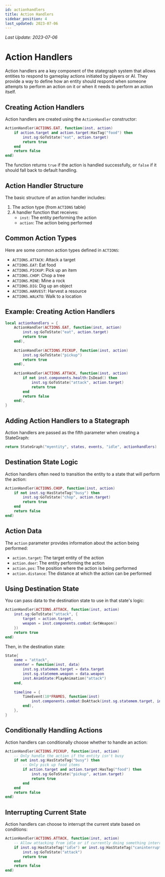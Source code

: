 ```yaml
---
id: actionhandlers
title: Action Handlers
sidebar_position: 4
last_updated: 2023-07-06
---
```

*Last Update: 2023-07-06*
# Action Handlers

Action handlers are a key component of the stategraph system that allows entities to respond to gameplay actions initiated by players or AI. They provide a way to define how an entity should respond when someone attempts to perform an action on it or when it needs to perform an action itself.

## Creating Action Handlers

Action handlers are created using the `ActionHandler` constructor:

```lua
ActionHandler(ACTIONS.EAT, function(inst, action)
    if action.target and action.target:HasTag("food") then
        inst.sg:GoToState("eat", action.target)
        return true
    end
    return false
end)
```

The function returns `true` if the action is handled successfully, or `false` if it should fall back to default handling.

## Action Handler Structure

The basic structure of an action handler includes:

1. The action type (from `ACTIONS` table)
2. A handler function that receives:
   - `inst`: The entity performing the action
   - `action`: The action being performed

## Common Action Types

Here are some common action types defined in `ACTIONS`:

- `ACTIONS.ATTACK`: Attack a target
- `ACTIONS.EAT`: Eat food
- `ACTIONS.PICKUP`: Pick up an item
- `ACTIONS.CHOP`: Chop a tree
- `ACTIONS.MINE`: Mine a rock
- `ACTIONS.DIG`: Dig up an object
- `ACTIONS.HARVEST`: Harvest a resource
- `ACTIONS.WALKTO`: Walk to a location

## Example: Creating Action Handlers

```lua
local actionhandlers = {
    ActionHandler(ACTIONS.EAT, function(inst, action)
        inst.sg:GoToState("eat", action.target)
        return true
    end),
    
    ActionHandler(ACTIONS.PICKUP, function(inst, action)
        inst.sg:GoToState("pickup")
        return true
    end),
    
    ActionHandler(ACTIONS.ATTACK, function(inst, action)
        if not inst.components.health:IsDead() then
            inst.sg:GoToState("attack", action.target)
            return true
        end
        return false
    end),
}
```

## Adding Action Handlers to a Stategraph

Action handlers are passed as the fifth parameter when creating a StateGraph:

```lua
return StateGraph("myentity", states, events, "idle", actionhandlers)
```

## Destination State Logic

Action handlers often need to transition the entity to a state that will perform the action:

```lua
ActionHandler(ACTIONS.CHOP, function(inst, action)
    if not inst.sg:HasStateTag("busy") then
        inst.sg:GoToState("chop", action.target)
        return true
    end
    return false
end)
```

## Action Data

The `action` parameter provides information about the action being performed:

- `action.target`: The target entity of the action
- `action.doer`: The entity performing the action
- `action.pos`: The position where the action is being performed
- `action.distance`: The distance at which the action can be performed

## Using Destination State

You can pass data to the destination state to use in that state's logic:

```lua
ActionHandler(ACTIONS.ATTACK, function(inst, action)
    inst.sg:GoToState("attack", {
        target = action.target,
        weapon = inst.components.combat:GetWeapon()
    })
    return true
end)
```

Then, in the destination state:

```lua
State{
    name = "attack",
    onenter = function(inst, data)
        inst.sg.statemem.target = data.target
        inst.sg.statemem.weapon = data.weapon
        inst.AnimState:PlayAnimation("attack")
    end,
    
    timeline = {
        TimeEvent(10*FRAMES, function(inst)
            inst.components.combat:DoAttack(inst.sg.statemem.target, inst.sg.statemem.weapon)
        end),
    },
}
```

## Conditionally Handling Actions

Action handlers can conditionally choose whether to handle an action:

```lua
ActionHandler(ACTIONS.PICKUP, function(inst, action)
    -- Only handle the action if the entity isn't busy
    if not inst.sg:HasStateTag("busy") then
        -- Only pick up food items
        if action.target and action.target:HasTag("food") then
            inst.sg:GoToState("pickup", action.target)
            return true
        end
    end
    return false
end)
```

## Interrupting Current State

Action handlers can choose to interrupt the current state based on conditions:

```lua
ActionHandler(ACTIONS.ATTACK, function(inst, action)
    -- Allow attacking from idle or if currently doing something interruptible
    if inst.sg:HasStateTag("idle") or inst.sg:HasStateTag("caninterrupt") then
        inst.sg:GoToState("attack")
        return true
    end
    return false
end) 
